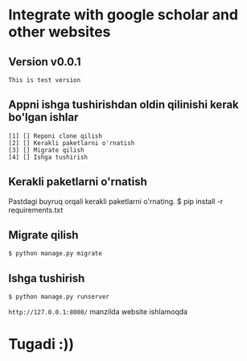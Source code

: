# Integrate with google scholar and other websites

## Version v0.0.1
    This is test version 

## Appni ishga tushirishdan oldin qilinishi kerak bo'lgan ishlar
    [1] [] Reponi clone qilish
    [2] [] Kerakli paketlarni o'rnatish 
    [3] [] Migrate qilish
    [4] [] Ishga tushirish

## Kerakli paketlarni o'rnatish 
Pastdagi buyruq orqali kerakli paketlarni o'rnating.
    $ pip install -r requirements.txt

## Migrate qilish
    $ python manage.py migrate

## Ishga tushirish
    $ python manage.py runserver

`http://127.0.0.1:8000/` manzilda website ishlamoqda

# Tugadi :))